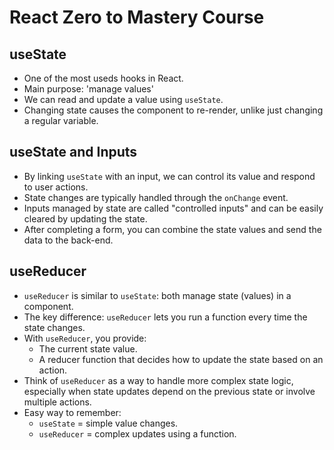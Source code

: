 # React Zero to Mastery Course

## useState

- One of the most useds hooks in React.
- Main purpose: 'manage values'
- We can read and update a value using `useState`.
- Changing state causes the component to re-render, unlike just changing a regular variable.

## useState and Inputs

- By linking `useState` with an input, we can control its value and respond to user actions.
- State changes are typically handled through the `onChange` event.
- Inputs managed by state are called "controlled inputs" and can be easily cleared by updating the state.
- After completing a form, you can combine the state values and send the data to the back-end.

## useReducer

- `useReducer` is similar to `useState`: both manage state (values) in a component.
- The key difference: `useReducer` lets you run a function every time the state changes.
- With `useReducer`, you provide:
  - The current state value.
  - A reducer function that decides how to update the state based on an action.
- Think of `useReducer` as a way to handle more complex state logic, especially when state updates depend on the previous state or involve multiple actions.
- Easy way to remember:
  - `useState` = simple value changes.
  - `useReducer` = complex updates using a function.
